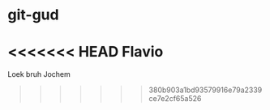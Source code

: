 # git-gud

<<<<<<< HEAD
Flavio
=======
Loek
bruh
Jochem
>>>>>>> 380b903a1bd93579916e79a2339ce7e2cf65a526
